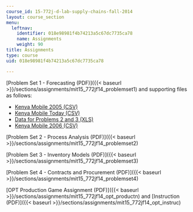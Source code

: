 ```yaml
---
course_id: 15-772j-d-lab-supply-chains-fall-2014
layout: course_section
menu:
  leftnav:
    identifier: 018e98981f4b74213a5c67dc7735ca78
    name: Assignments
    weight: 90
title: Assignments
type: course
uid: 018e98981f4b74213a5c67dc7735ca78

---
```


[Problem Set 1 - Forecasting (PDF)]({{< baseurl >}}/sections/assignments/mit15_772jf14_problemset1) and supporting files as follows:

*   [Kenya Mobile 2005 (CSV)](/coursemedia/15-772j-d-lab-supply-chains-fall-2014/2ac7bfa92b8abb98e41d938106b76b11_MIT15_772JF14_Kenya2005.csv)
*   [Kenya Mobile Today (CSV)](/coursemedia/15-772j-d-lab-supply-chains-fall-2014/c7b885f936480fac585c18ff6cc24e68_MIT15_772JF14_KenyaToday.csv)
*   [Data for Problems 2 and 3 (XLS)](/coursemedia/15-772j-d-lab-supply-chains-fall-2014/be1eafb71f3bc71a9cb419b9153f7980_MIT15_772JF14_DataProblm.xlsx)
*   [Kenya Mobile 2006 (CSV)](/coursemedia/15-772j-d-lab-supply-chains-fall-2014/0f034513152b2e352d27fc2f8d9df598_MIT15_772JF14_Kenya2006.csv)

[Problem Set 2 - Process Analysis (PDF)]({{< baseurl >}}/sections/assignments/mit15_772jf14_problemset2)

[Problem Set 3 - Inventory Models (PDF)]({{< baseurl >}}/sections/assignments/mit15_772jf14_problemset3)

[Problem Set 4 - Contracts and Procurement (PDF)]({{< baseurl >}}/sections/assignments/mit15_772jf14_problemset4)

[OPT Production Game Assignment (PDF)]({{< baseurl >}}/sections/assignments/mit15_772jf14_opt_productn) and [Instruction (PDF)]({{< baseurl >}}/sections/assignments/mit15_772jf14_opt_instruc)